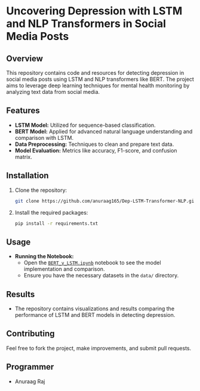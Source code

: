 # Uncovering Depression with LSTM and NLP Transformers in Social Media Posts

## Overview
This repository contains code and resources for detecting depression in social media posts using LSTM and NLP transformers like BERT. The project aims to leverage deep learning techniques for mental health monitoring by analyzing text data from social media.

## Features
- **LSTM Model:** Utilized for sequence-based classification.
- **BERT Model:** Applied for advanced natural language understanding and comparison with LSTM.
- **Data Preprocessing:** Techniques to clean and prepare text data.
- **Model Evaluation:** Metrics like accuracy, F1-score, and confusion matrix.

## Installation
1. Clone the repository:
    ```bash
    git clone https://github.com/anuraag165/Dep-LSTM-Transformer-NLP.git
    ```
2. Install the required packages:
    ```bash
    pip install -r requirements.txt
    ```

## Usage
- **Running the Notebook:**
    - Open the [`BERT_v_LSTM.ipynb`](https://github.com/anuraag165/Dep-LSTM-Transformer/blob/main/ipynb/BERT_v_LSTM.ipynb) notebook to see the model implementation and comparison.
    - Ensure you have the necessary datasets in the `data/` directory.

## Results
- The repository contains visualizations and results comparing the performance of LSTM and BERT models in detecting depression.

## Contributing
Feel free to fork the project, make improvements, and submit pull requests.

## Programmer

- Anuraag Raj
